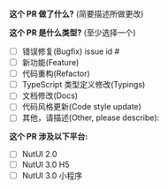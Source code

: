<!--
请务必阅读贡献者指南:
https://nutui.jd.com/#/contributing
-->

<!-- PULL REQUEST TEMPLATE -->
<!-- (Update "[ ]" to "[x]" to check a box) -->

**这个 PR 做了什么?** (简要描述所做更改)



**这个 PR 是什么类型?** (至少选择一个)

- [ ] 错误修复(Bugfix) issue id #
- [ ] 新功能(Feature)
- [ ] 代码重构(Refactor)
- [ ] TypeScript 类型定义修改(Typings)
- [ ] 文档修改(Docs)
- [ ] 代码风格更新(Code style update)
- [ ] 其他，请描述(Other, please describe):

**这个 PR 涉及以下平台:**

- [ ] NutUI 2.0
- [ ] NutUI 3.0 H5
- [ ] NutUI 3.0 小程序
